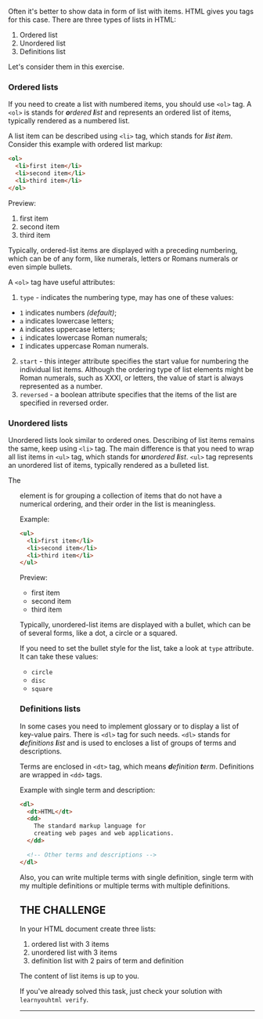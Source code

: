 Often it's better to show data in form of list with items. HTML gives you tags for this case. There are three types of lists in HTML:

1. Ordered list
2. Unordered list
3. Definitions list

Let's consider them in this exercise.

### Ordered lists

If you need to create a list with numbered items, you should use `<ol>` tag. A `<ol>` is stands for _**o**rdered **l**ist_ and represents an ordered list of items, typically rendered as a numbered list.

A list item can be described using `<li>` tag, which stands for _**l**ist **i**tem_. Consider this example with ordered list markup:

```html
<ol>
  <li>first item</li>
  <li>second item</li>
  <li>third item</li>
</ol>
```

Preview:

1. first item
2. second item
3. third item

Typically, ordered-list items are displayed with a preceding numbering, which can be of any form, like numerals, letters or Romans numerals or even simple bullets.

A `<ol>` tag have useful attributes:

1. `type` - indicates the numbering type, may has one of these values:
  - `1` indicates numbers _(default)_;
  - `a` indicates lowercase letters;
  - `A` indicates uppercase letters;
  - `i` indicates lowercase Roman numerals;
  - `I` indicates uppercase Roman numerals.
2. `start` - this integer attribute specifies the start value for numbering the individual list items. Although the ordering type of list elements might be Roman numerals, such as XXXI, or letters, the value of start is always represented as a number.
3. `reversed` - a boolean attribute specifies that the items of the list are specified in reversed order.

### Unordered lists

Unordered lists look similar to ordered ones. Describing of list items remains the same, keep using `<li>` tag. The main difference is that you need to wrap all list items in `<ul>` tag, which stands for _**u**nordered **l**ist_. `<ul>` tag represents an unordered list of items, typically rendered as a bulleted list.

The <ul> element is for grouping a collection of items that do not have a numerical ordering, and their order in the list is meaningless.

Example:

```html
<ul>
  <li>first item</li>
  <li>second item</li>
  <li>third item</li>
</ul>
```

Preview:

* first item
* second item
* third item

Typically, unordered-list items are displayed with a bullet, which can be of several forms, like a dot, a circle or a squared.

If you need to set the bullet style for the list, take a look at `type` attribute. It can take these values:

* `circle`
* `disc`
* `square`

### Definitions lists

In some cases you need to implement glossary or to display a list of key-value pairs. There is `<dl>` tag for such needs. `<dl>` stands for _**d**efinitions **l**ist_ and is used to encloses a list of groups of terms and descriptions.

Terms are enclosed in `<dt>` tag, which means _**d**efinition **t**erm_. Definitions are wrapped in `<dd>` tags.

Example with single term and description:

```html
<dl>
  <dt>HTML</dt>
  <dd>
    The standard markup language for
    creating web pages and web applications.
  </dd>

  <!-- Other terms and descriptions -->
</dl>
```

Also, you can write multiple terms with single definition, single term with my multiple definitions or multiple terms with multiple definitions.

## THE CHALLENGE

In your HTML document create three lists:

1. ordered list with 3 items
2. unordered list with 3 items
3. definition list with 2 pairs of term and definition

The content of list items is up to you.

If you've already solved this task, just check your solution with `learnyouhtml verify`.

---
